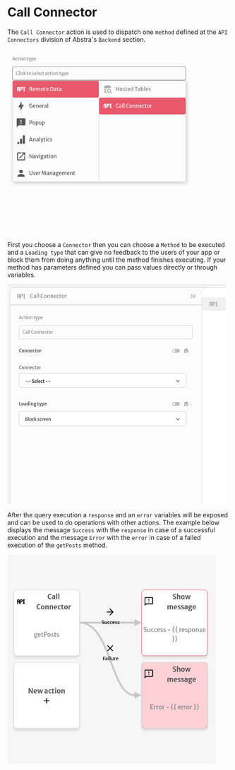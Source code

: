 # Call Connector

The `Call Connector` action is used to dispatch one `method` defined at the `API Connectors` division of Abstra's `Backend` section.

![](../../../.gitbook/assets/screenshot-from-2021-08-04-18-15-11.png)

First you choose a `Connector` then you can choose a `Method` to be executed and a `Loading type` that can give no feedback to the users of your app or block them from doing anything until the method finishes executing. If your method has parameters defined you can pass values directly or through variables.

![](../../../.gitbook/assets/screenshot-from-2021-08-04-18-15-20.png)

After the query execution a `response` and an `error` variables will be exposed and can be used to do operations with other actions. The example below displays the message `Success` with the `response` in case of a successful execution and the message `Error` with the `error` in case of a failed execution of the `getPosts` method. 

![](../../../.gitbook/assets/screenshot-from-2021-08-04-18-15-51.png)

